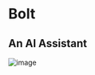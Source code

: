 # Bolt
## An AI Assistant

![image](https://github.com/user-attachments/assets/9d1989ee-996e-48c5-9627-85551d4a965d)
